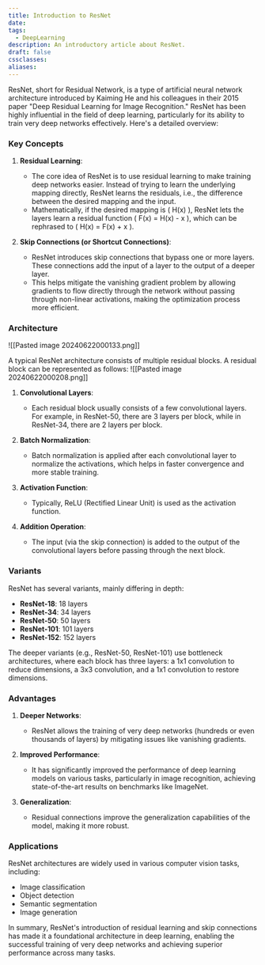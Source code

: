 ```yaml
---
title: Introduction to ResNet
date: 
tags:
  - DeepLearning
description: An introductory article about ResNet.
draft: false
cssclasses: 
aliases:
---
```


ResNet, short for Residual Network, is a type of artificial neural network architecture introduced by Kaiming He and his colleagues in their 2015 paper "Deep Residual Learning for Image Recognition." ResNet has been highly influential in the field of deep learning, particularly for its ability to train very deep networks effectively. Here's a detailed overview:

### Key Concepts

1. **Residual Learning**:
   - The core idea of ResNet is to use residual learning to make training deep networks easier. Instead of trying to learn the underlying mapping directly, ResNet learns the residuals, i.e., the difference between the desired mapping and the input.
   - Mathematically, if the desired mapping is \( H(x) \), ResNet lets the layers learn a residual function \( F(x) = H(x) - x \), which can be rephrased to \( H(x) = F(x) + x \).

2. **Skip Connections (or Shortcut Connections)**:
   - ResNet introduces skip connections that bypass one or more layers. These connections add the input of a layer to the output of a deeper layer.
   - This helps mitigate the vanishing gradient problem by allowing gradients to flow directly through the network without passing through non-linear activations, making the optimization process more efficient.

### Architecture
![[Pasted image 20240622000133.png]]

A typical ResNet architecture consists of multiple residual blocks. A residual block can be represented as follows:
![[Pasted image 20240622000208.png]]
1. **Convolutional Layers**:
   - Each residual block usually consists of a few convolutional layers. For example, in ResNet-50, there are 3 layers per block, while in ResNet-34, there are 2 layers per block.

2. **Batch Normalization**:
   - Batch normalization is applied after each convolutional layer to normalize the activations, which helps in faster convergence and more stable training.

3. **Activation Function**:
   - Typically, ReLU (Rectified Linear Unit) is used as the activation function.

4. **Addition Operation**:
   - The input (via the skip connection) is added to the output of the convolutional layers before passing through the next block.

### Variants

ResNet has several variants, mainly differing in depth:
- **ResNet-18**: 18 layers
- **ResNet-34**: 34 layers
- **ResNet-50**: 50 layers
- **ResNet-101**: 101 layers
- **ResNet-152**: 152 layers

The deeper variants (e.g., ResNet-50, ResNet-101) use bottleneck architectures, where each block has three layers: a 1x1 convolution to reduce dimensions, a 3x3 convolution, and a 1x1 convolution to restore dimensions.

### Advantages

1. **Deeper Networks**:
   - ResNet allows the training of very deep networks (hundreds or even thousands of layers) by mitigating issues like vanishing gradients.

2. **Improved Performance**:
   - It has significantly improved the performance of deep learning models on various tasks, particularly in image recognition, achieving state-of-the-art results on benchmarks like ImageNet.

3. **Generalization**:
   - Residual connections improve the generalization capabilities of the model, making it more robust.

### Applications

ResNet architectures are widely used in various computer vision tasks, including:
- Image classification
- Object detection
- Semantic segmentation
- Image generation

In summary, ResNet's introduction of residual learning and skip connections has made it a foundational architecture in deep learning, enabling the successful training of very deep networks and achieving superior performance across many tasks.